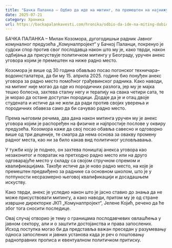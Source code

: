 ```yaml
---
title: "Бачка Паланка – Одбио да иде на митинг, па премештен на најнижу позицију"
date: 2025-07-21
category: Хроника
url: https://backapalankavesti.com/hronika/odbio-da-ide-na-miting-dobio-premestaj-backa-palanka/
---
```


БАЧКА ПАЛАНКА – Милан Козомора, дугогодишњи радник Јавног комуналног предузећа „Комуналпројект“ у Бачкој Паланци, покренуо је судски спор против свог послодавца након што му је, како тврди, након одбијања да присуствује политичком митингу у Београду, уручен анекс уговора којим је премештен на ниже радно место.

Козомора је више од 30 година обављао посао погонског техничара–водоинсталатера, да би му 15. априла 2025. године био понуђен анекс уговора за радно место помоћног грађевинског радника. Како наводи, на митинг није могао да оде из породичних разлога, јер му је мајка тешко болесна, захтева сталну негу и терапију на свака четири сата, те је морао да остане доступан породици. Додаје да је и отац двоје студената и истиче да не жели да ради против својих уверења и породичних обавеза само да би сачувао радно место.

Према његовим речима, два дана након митинга уручен му је анекс уговора којим је распоређен на физичкe и најпростије послове у оквиру предузећа. Козомора каже да свој посао обавља савесно и одговорно више од три деценије, те сматра да нема основа за овакву промену радног места, као ни за било какав вид политичког условљавања.

У тужби коју је поднео, он захтева поништај анекса уговора као незаконитог и повратак на претходно радно место или на друго одговарајуће место у складу са својом стручном спремом и квалификацијама. Такође истиче да је ново радно место, на које је премештен предвиђено за раднике са основном школом, што је у потпуности несразмерно његовој квалификацији и досадашњем искуству.

Како тврди, анекс је уследио након што је јасно ставио до знања да не може присуствовати митингу, а како наводи, притом му је од стране извршне директорке ЈКП „Комуналпројект“, Јелене Којић, речено да ће због тога сносити последице.

Овај случај отворио је тему о границама послодавчевих овлашћења у јавном сектору, али и о заштити достојанства и права запослених. Исход поступка могао би да представља важан преседан у разумевању односа запослених и јавних установа када је реч о поштовању радноправних прописа и евентуалном политичком притиску.
